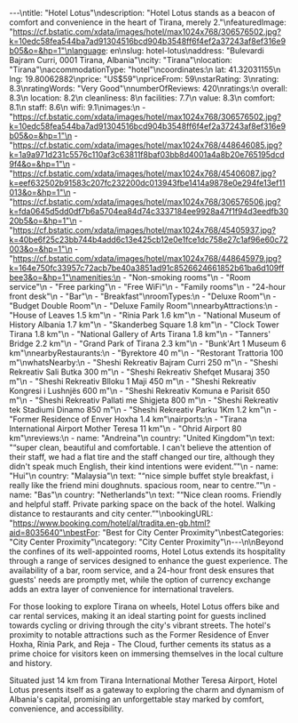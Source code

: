 ---\ntitle: "Hotel Lotus"\ndescription: "Hotel Lotus stands as a beacon of comfort and convenience in the heart of Tirana, merely 2."\nfeaturedImage: "https://cf.bstatic.com/xdata/images/hotel/max1024x768/306576502.jpg?k=10edc58fea544ba7ad91304516bcd904b3548ff6f4ef2a37243af8ef316e9b05&o=&hp=1"\nlanguage: en\nslug: hotel-lotus\naddress: "Bulevardi Bajram Curri, 0001 Tirana, Albania"\ncity: "Tirana"\nlocation: "Tirana"\naccommodationType: "hotel"\ncoordinates:\n  lat: 41.32031155\n  lng: 19.80062882\nprice: "US$59"\npriceFrom: 59\nstarRating: 3\nrating: 8.3\nratingWords: "Very Good"\nnumberOfReviews: 420\nratings:\n  overall: 8.3\n  location: 8.2\n  cleanliness: 8\n  facilities: 7.7\n  value: 8.3\n  comfort: 8.1\n  staff: 8.6\n  wifi: 9.1\nimages:\n  - "https://cf.bstatic.com/xdata/images/hotel/max1024x768/306576502.jpg?k=10edc58fea544ba7ad91304516bcd904b3548ff6f4ef2a37243af8ef316e9b05&o=&hp=1"\n  - "https://cf.bstatic.com/xdata/images/hotel/max1024x768/448646085.jpg?k=1a9a971d231c5576c110af3c63811f8baf03bb8d4001a4a8b20e765195dcd9f4&o=&hp=1"\n  - "https://cf.bstatic.com/xdata/images/hotel/max1024x768/45406087.jpg?k=eef632502b91583c207fc232200dc013943fbe1414a9878e0e294fe13ef11013&o=&hp=1"\n  - "https://cf.bstatic.com/xdata/images/hotel/max1024x768/306576506.jpg?k=fda0645d5dd0df7b6a5704ea84d74c3337184ee9928a47f1f94d3eedfb3020b5&o=&hp=1"\n  - "https://cf.bstatic.com/xdata/images/hotel/max1024x768/45405937.jpg?k=40be6f25c23bb744b4add6c13e425cb12e0e1fce1dc758e27c1af96e60c72003&o=&hp=1"\n  - "https://cf.bstatic.com/xdata/images/hotel/max1024x768/448645979.jpg?k=164e750fc33957c72acb7be40a3851ad91c8526624661852b61ba6d109ffbee3&o=&hp=1"\namenities:\n  - "Non-smoking rooms"\n  - "Room service"\n  - "Free parking"\n  - "Free WiFi"\n  - "Family rooms"\n  - "24-hour front desk"\n  - "Bar"\n  - "Breakfast"\nroomTypes:\n  - "Deluxe Room"\n  - "Budget Double Room"\n  - "Deluxe Family Room"\nnearbyAttractions:\n  - "House of Leaves 1.5 km"\n  - "Rinia Park 1.6 km"\n  - "National Museum of History Albania 1.7 km"\n  - "Skanderbeg Square 1.8 km"\n  - "Clock Tower Tirana 1.8 km"\n  - "National Gallery of Arts Tirana 1.8 km"\n  - "Tanners' Bridge 2.2 km"\n  - "Grand Park of Tirana 2.3 km"\n  - "Bunk'Art 1 Museum 6 km"\nnearbyRestaurants:\n  - "Byrektore 40 m"\n  - "Restorant Trattoria 100 m"\nwhatsNearby:\n  - "Sheshi Rekreativ Bajram Curri 250 m"\n  - "Sheshi Rekreativ Sali Butka 300 m"\n  - "Sheshi Rekreativ Shefqet Musaraj 350 m"\n  - "Sheshi Rekreativ Blloku 1 Maji 450 m"\n  - "Sheshi Rekreativ Kongresi i Lushnjës 600 m"\n  - "Sheshi Rekreativ Komuna e Parisit 650 m"\n  - "Sheshi Rekreativ Pallati me Shigjeta 800 m"\n  - "Sheshi Rekreativ tek Stadiumi Dinamo 850 m"\n  - "Sheshi Rekreativ Parku 1Km 1.2 km"\n  - "Former Residence of Enver Hoxha 1.4 km"\nairports:\n  - "Tirana International Airport Mother Teresa 11 km"\n  - "Ohrid Airport 80 km"\nreviews:\n  - name: "Andreina"\n    country: "United Kingdom"\n    text: "“super clean, beautiful and comfortable. I can't believe the attention of their staff, we had a flat tire and the staff changed our tire, although they didn't speak much English, their kind intentions were evident.”"\n  - name: "Hui"\n    country: "Malaysia"\n    text: "“nice simple buffet style breakfast, i really like the friend mini doughnuts. spacious room, near to centre.”"\n  - name: "Bas"\n    country: "Netherlands"\n    text: "“Nice clean rooms. Friendly and helpful staff. Private parking space on the back of the hotel. Walking distance to restaurants and city center.”"\nbookingURL: "https://www.booking.com/hotel/al/tradita.en-gb.html?aid=8035640"\nbestFor: "Best for City Center Proximity"\nbestCategories: "City Center Proximity"\ncategory: "City Center Proximity"\n---\n\nBeyond the confines of its well-appointed rooms, Hotel Lotus extends its hospitality through a range of services designed to enhance the guest experience. The availability of a bar, room service, and a 24-hour front desk ensures that guests' needs are promptly met, while the option of currency exchange adds an extra layer of convenience for international travelers.

For those looking to explore Tirana on wheels, Hotel Lotus offers bike and car rental services, making it an ideal starting point for guests inclined towards cycling or driving through the city's vibrant streets. The hotel's proximity to notable attractions such as the Former Residence of Enver Hoxha, Rinia Park, and Reja - The Cloud, further cements its status as a prime choice for visitors keen on immersing themselves in the local culture and history.

Situated just 14 km from Tirana International Mother Teresa Airport, Hotel Lotus presents itself as a gateway to exploring the charm and dynamism of Albania's capital, promising an unforgettable stay marked by comfort, convenience, and accessibility.